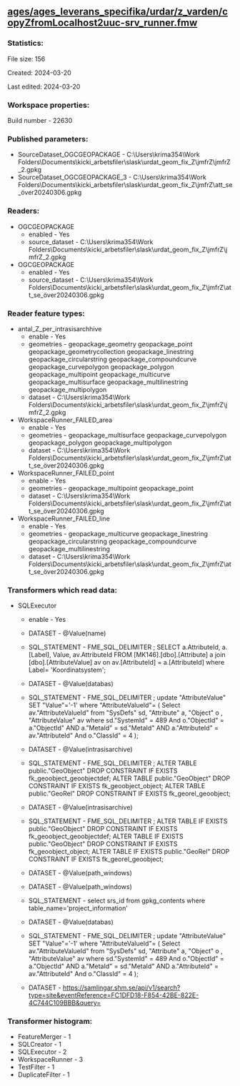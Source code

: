 ﻿## [ages/ages_leverans_specifika/urdar/z_varden/copyZfromLocalhost2uuc-srv_runner.fmw](https://github.com/kicki58/kix_working_dir/blob/master/ages/ages_leverans_specifika/urdar/z_varden/copyZfromLocalhost2uuc-srv_runner.fmw)

### Statistics:
File size: 156

Created: 2024-03-20

Last edited: 2024-03-20


### Workspace properties:
Build number    - 22630

### Published parameters:
*  SourceDataset_OGCGEOPACKAGE    -   C:\Users\krima354\Work Folders\Documents\kicki_arbetsfiler\slask\urdat_geom_fix_Z\jmfrZ\jmfrZ_2.gpkg
*  SourceDataset_OGCGEOPACKAGE_3    -   C:\Users\krima354\Work Folders\Documents\kicki_arbetsfiler\slask\urdat_geom_fix_Z\jmfrZ\att_se_över20240306.gpkg

### Readers:
*  OGCGEOPACKAGE
    * enabled    -  Yes
    * source_dataset    -   C:\Users\krima354\Work Folders\Documents\kicki_arbetsfiler\slask\urdat_geom_fix_Z\jmfrZ\jmfrZ_2.gpkg
*  OGCGEOPACKAGE
    * enabled    -  Yes
    * source_dataset    -   C:\Users\krima354\Work Folders\Documents\kicki_arbetsfiler\slask\urdat_geom_fix_Z\jmfrZ\att_se_över20240306.gpkg

### Reader feature types:
*  antal_Z_per_intrasisarchhive
    * enable - Yes
    * geometries - geopackage_geometry geopackage_point geopackage_geometrycollection geopackage_linestring geopackage_circularstring geopackage_compoundcurve geopackage_curvepolygon geopackage_polygon geopackage_multipoint geopackage_multicurve geopackage_multisurface geopackage_multilinestring geopackage_multipolygon
    * dataset - C:\Users\krima354\Work Folders\Documents\kicki_arbetsfiler\slask\urdat_geom_fix_Z\jmfrZ\jmfrZ_2.gpkg
*  WorkspaceRunner_FAILED_area
    * enable - Yes
    * geometries - geopackage_multisurface geopackage_curvepolygon geopackage_polygon geopackage_multipolygon
    * dataset - C:\Users\krima354\Work Folders\Documents\kicki_arbetsfiler\slask\urdat_geom_fix_Z\jmfrZ\att_se_över20240306.gpkg
*  WorkspaceRunner_FAILED_point
    * enable - Yes
    * geometries - geopackage_multipoint geopackage_point
    * dataset - C:\Users\krima354\Work Folders\Documents\kicki_arbetsfiler\slask\urdat_geom_fix_Z\jmfrZ\att_se_över20240306.gpkg
*  WorkspaceRunner_FAILED_line
    * enable - Yes
    * geometries - geopackage_multicurve geopackage_linestring geopackage_circularstring geopackage_compoundcurve geopackage_multilinestring
    * dataset - C:\Users\krima354\Work Folders\Documents\kicki_arbetsfiler\slask\urdat_geom_fix_Z\jmfrZ\att_se_över20240306.gpkg

### Transformers which read data:
*  SQLExecutor
    * enable    -   Yes
    * DATASET    -   @Value(name)
    * SQL_STATEMENT    -   FME_SQL_DELIMITER ;
SELECT 
		a.AttributeId,
		a.[Label],
		Value,
		av.AttributeId
  FROM [MK146].[dbo].[Attribute] a join [dbo].[AttributeValue] av on av.[AttributeId] = a.[AttributeId]
  where Label= 'Koordinatsystem';
    * DATASET    -   @Value(databas)
    * SQL_STATEMENT    -   FME_SQL_DELIMITER ;
update  "AttributeValue"  SET "Value"='-1' 
where "AttributeValueId"= (
Select av."AttributeValueId" 
from  "SysDefs" sd,  "Attribute" a, "Object" o , "AttributeValue" av
where
	sd."SystemId" = 489 
    And  o."ObjectId" = a."ObjectId" 
	AND a."MetaId" = sd."MetaId"
    AND  a."AttributeId" = av."AttributeId" 
	And o."ClassId" = 4 );
    * DATASET    -   @Value(intrasisarchive)
    * SQL_STATEMENT    -   FME_SQL_DELIMITER ;
ALTER TABLE  public."GeoObject" DROP CONSTRAINT IF EXISTS fk_geoobject_geoobjectdef;
ALTER TABLE  public."GeoObject" DROP CONSTRAINT IF EXISTS fk_geoobject_object;
ALTER TABLE  public."GeoRel" DROP CONSTRAINT IF EXISTS fk_georel_geoobject;

    * DATASET    -   @Value(intrasisarchive)
    * SQL_STATEMENT    -   FME_SQL_DELIMITER ;
ALTER TABLE IF EXISTS public."GeoObject" DROP CONSTRAINT IF EXISTS fk_geoobject_geoobjectdef;
ALTER TABLE IF EXISTS public."GeoObject" DROP CONSTRAINT IF EXISTS fk_geoobject_object;
ALTER TABLE IF EXISTS public."GeoRel" DROP CONSTRAINT IF EXISTS fk_georel_geoobject;
    * DATASET    -   @Value(path_windows)
    * DATASET    -   @Value(path_windows)
    * SQL_STATEMENT    -   select  srs_id from  gpkg_contents where table_name='project_information'
    * DATASET    -   @Value(databas)
    * SQL_STATEMENT    -   FME_SQL_DELIMITER ;
update  "AttributeValue"  SET "Value"='-1' 
where "AttributeValueId"= (
Select av."AttributeValueId" 
from  "SysDefs" sd,  "Attribute" a, "Object" o , "AttributeValue" av
where
	sd."SystemId" = 489 
    And  o."ObjectId" = a."ObjectId" 
	AND a."MetaId" = sd."MetaId"
    AND  a."AttributeId" = av."AttributeId" 
	And o."ClassId" = 4 );
    * DATASET    -   https://samlingar.shm.se/api/v1/search?type=site&eventReference=FC1DFD18-F854-42BE-822E-4C744C109BBB&query=



### Transformer histogram:
*  FeatureMerger    -   1
*  SQLCreator    -   1
*  SQLExecutor    -   2
*  WorkspaceRunner    -   3
*  TestFilter    -   1
*  DuplicateFilter    -   1

